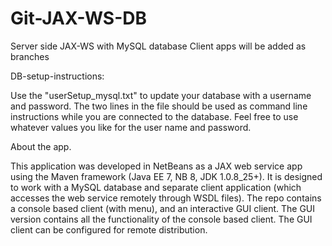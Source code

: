 # Git-JAX-WS-DB
Server side JAX-WS with MySQL database Client apps will be added as branches

DB-setup-instructions:

Use the "userSetup_mysql.txt" to update your database with a username and password. The two lines in the file should be used as command line instructions while you are connected to the database. Feel free to use whatever values you like for the user name and password.

About the app.

This application was developed in NetBeans as a JAX web service app using the Maven framework (Java EE 7, NB 8, JDK 1.0.8_25+). It is designed to work with a MySQL database and separate client application (which accesses the web service remotely through WSDL files). The repo contains a console based client (with menu), and an interactive GUI client. The GUI version contains all the functionality of the console based client. The GUI client can be configured for remote distribution.
